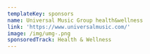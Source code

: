 ```yaml
---
templateKey: sponsors
name: Universal Music Group health&wellness
link: 'https://www.universalmusic.com/'
image: /img/umg-.png
sponsoredTrack: Health & Wellness
---
```

